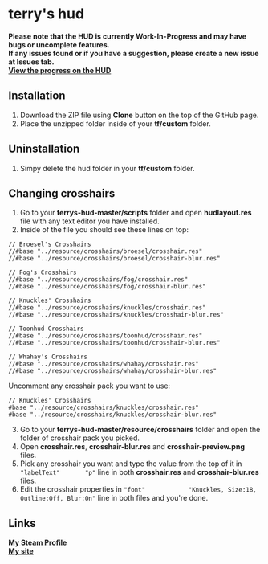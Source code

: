 terry's hud
===========
**Please note that the HUD is currently Work-In-Progress and may have bugs or uncomplete features.**<br>
**If any issues found or if you have a suggestion, please create a new issue at Issues tab.**<br>
[**View the progress on the HUD**](https://miro.com/app/board/o9J_kqEdj6w=/)

Installation
------------
1. Download the ZIP file using **Clone** button on the top of the GitHub page.
2. Place the unzipped folder inside of your **tf/custom** folder.

Uninstallation
--------------
1. Simpy delete the hud folder in your **tf/custom** folder.

Changing crosshairs
-------------------
1. Go to your **terrys-hud-master/scripts** folder and open **hudlayout.res** file with any text editor you have installed.
2. Inside of the file you should see these lines on top:
```vgui
// Broesel's Crosshairs
//#base "../resource/crosshairs/broesel/crosshair.res"
//#base "../resource/crosshairs/broesel/crosshair-blur.res"

// Fog's Crosshairs
//#base "../resource/crosshairs/fog/crosshair.res"
//#base "../resource/crosshairs/fog/crosshair-blur.res"

// Knuckles' Crosshairs
//#base "../resource/crosshairs/knuckles/crosshair.res"
//#base "../resource/crosshairs/knuckles/crosshair-blur.res"

// Toonhud Crosshairs
//#base "../resource/crosshairs/toonhud/crosshair.res"
//#base "../resource/crosshairs/toonhud/crosshair-blur.res"

// Whahay's Crosshairs
//#base "../resource/crosshairs/whahay/crosshair.res"
//#base "../resource/crosshairs/whahay/crosshair-blur.res"
```
  Uncomment any crosshair pack you want to use:
```vgui
// Knuckles' Crosshairs
#base "../resource/crosshairs/knuckles/crosshair.res"
#base "../resource/crosshairs/knuckles/crosshair-blur.res"
```
3. Go to your **terrys-hud-master/resource/crosshairs** folder and open the folder of crosshair pack you picked.
4. Open **crosshair.res**, **crosshair-blur.res** and **crosshair-preview.png** files.
5. Pick any crosshair you want and type the value from the top of it in ``"labelText"		"p"`` line in both **crosshair.res** and **crosshair-blur.res** files.
6. Edit the crosshair properties in ``"font"			"Knuckles, Size:18, Outline:Off, Blur:On"`` line in both files and you're done.

Links
-----
[**My Steam Profile**](https://steamcommunity.com/id/t3rry4/)<br>
[**My site**](http://terry.ezyro.com/)
